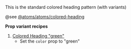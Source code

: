 This is the standard colored heading pattern (with variants)

@see [@atoms/atoms/colored-heading](https://mayflower.digital.mass.gov/?p=atoms-colored-heading&view=c)

**Prop variant recipes**
1. [Colored Heading "green"](https://mayflower.digital.mass.gov/?p=atoms-colored-heading-green&view=c)
    - Set the `color` prop to "green"